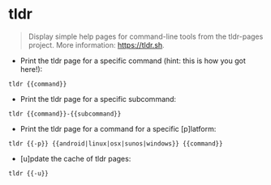 # tldr

> Display simple help pages for command-line tools from the tldr-pages project.
> More information: <https://tldr.sh>.

- Print the tldr page for a specific command (hint: this is how you got here!):

`tldr {{command}}`

- Print the tldr page for a specific subcommand:

`tldr {{command}}-{{subcommand}}`

- Print the tldr page for a command for a specific [p]latform:

`tldr {{-p}} {{android|linux|osx|sunos|windows}} {{command}}`

- [u]pdate the cache of tldr pages:

`tldr {{-u}}`
